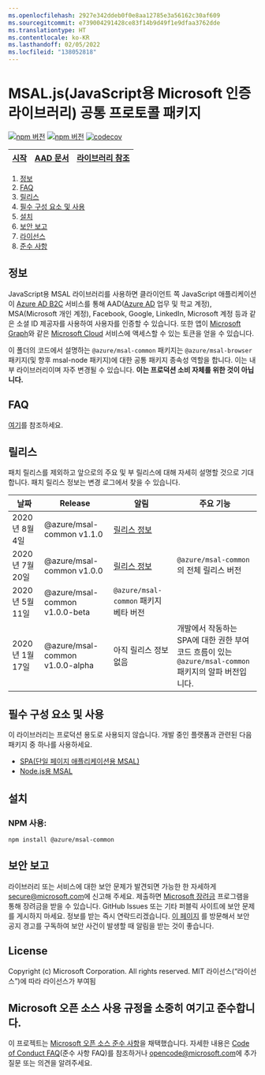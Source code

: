 ```yaml
---
ms.openlocfilehash: 2927e342ddeb0f0e8aa12785e3a56162c30af609
ms.sourcegitcommit: e739004291428ce83f14b9d49f1e9dfaa3762dde
ms.translationtype: HT
ms.contentlocale: ko-KR
ms.lasthandoff: 02/05/2022
ms.locfileid: "138052818"
---
```

# <a name="microsoft-authentication-library-for-javascript-msaljs-common-protocols-package"></a>MSAL.js(JavaScript용 Microsoft 인증 라이브러리) 공통 프로토콜 패키지

[![npm 버전](https://img.shields.io/npm/v/@azure/msal-common.svg?style=flat)](https://www.npmjs.com/package/@azure/msal-common/)
[![npm 버전](https://img.shields.io/npm/dm/@azure/msal-common.svg)](https://nodei.co/npm/@azure/msal-common/)
[![codecov](https://codecov.io/gh/AzureAD/microsoft-authentication-library-for-js/branch/dev/graph/badge.svg?flag=msal-common)](https://codecov.io/gh/AzureAD/microsoft-authentication-library-for-js)

| <a href="https://docs.microsoft.com/azure/active-directory/develop/guidedsetups/active-directory-javascriptspa" target="_blank">시작</a> | <a href="https://aka.ms/aaddevv2" target="_blank">AAD 문서</a> | <a href="https://azuread.github.io/microsoft-authentication-library-for-js/ref/modules/_azure_msal_common.html" target="_blank">라이브러리 참조</a> |
| --- | --- | --- |

1. [정보](#about)
2. [FAQ](https://github.com/AzureAD/microsoft-authentication-library-for-js/blob/dev/lib/msal-common/FAQ.md)
3. [릴리스](#releases)
4. [필수 구성 요소 및 사용](#prerequisites-and-usage)
5. [설치](#installation)
6. [보안 보고](#security-reporting)
7. [라이선스](#license)
8. [준수 사항](#we-value-and-adhere-to-the-microsoft-open-source-code-of-conduct)

## <a name="about"></a>정보

JavaScript용 MSAL 라이브러리를 사용하면 클라이언트 쪽 JavaScript 애플리케이션이 [Azure AD B2C](https://docs.microsoft.com/en-us/azure/active-directory-b2c/active-directory-b2c-overview#identity-providers) 서비스를 통해 AAD([Azure AD](https://docs.microsoft.com/en-us/azure/active-directory/develop/v2-overview) 업무 및 학교 계정), MSA(Microsoft 개인 계정), Facebook, Google, LinkedIn, Microsoft 계정 등과 같은 소셜 ID 제공자를 사용하여 사용자를 인증할 수 있습니다. 또한 앱이 [Microsoft Graph](https://graph.microsoft.io)와 같은 [Microsoft Cloud](https://www.microsoft.com/enterprise) 서비스에 액세스할 수 있는 토큰을 얻을 수 있습니다. 

이 폴더의 코드에서 설명하는 `@azure/msal-common` 패키지는 `@azure/msal-browser` 패키지(및 향후 msal-node 패키지)에 대한 공통 패키지 종속성 역할을 합니다. 이는 내부 라이브러리이며 자주 변경될 수 있습니다. **이는 프로덕션 소비 자체를 위한 것이 아닙니다.**

## <a name="faq"></a>FAQ

[여기](https://github.com/AzureAD/microsoft-authentication-library-for-js/blob/dev/lib/msal-common/FAQ.md)를 참조하세요.

## <a name="releases"></a>릴리스

패치 릴리스를 제외하고 앞으로의 주요 및 부 릴리스에 대해 자세히 설명할 것으로 기대합니다.  패치 릴리스 정보는 변경 로그에서 찾을 수 있습니다.

| 날짜 | Release | 알림 | 주요 기능 |
| ------| ------- | ---------| --------- |
| 2020년 8월 4일 | @azure/msal-common v1.1.0 | [릴리스 정보](https://https://github.com/AzureAD/microsoft-authentication-library-for-js/releases/tag/msal-common-v1.1.0)
| 2020년 7월 20일 | @azure/msal-common v1.0.0 | [릴리스 정보](https://github.com/AzureAD/microsoft-authentication-library-for-js/releases/tag/msal-common-v1.0.0) | `@azure/msal-common`의 전체 릴리스 버전 |
| 2020년 5월 11일 | @azure/msal-common v1.0.0-beta | `@azure/msal-common` 패키지 베타 버전 |
| 2020년 1월 17일 | @azure/msal-common v1.0.0-alpha | 아직 릴리스 정보 없음 | 개발에서 작동하는 SPA에 대한 권한 부여 코드 흐름이 있는 `@azure/msal-common` 패키지의 알파 버전입니다. |

## <a name="prerequisites-and-usage"></a>필수 구성 요소 및 사용
이 라이브러리는 프로덕션 용도로 사용되지 않습니다. 개발 중인 플랫폼과 관련된 다음 패키지 중 하나를 사용하세요.

- [SPA(단일 페이지 애플리케이션용 MSAL)](https://github.com/AzureAD/microsoft-authentication-library-for-js/tree/dev/lib/msal-browser)
- [Node.js용 MSAL](https://github.com/AzureAD/microsoft-authentication-library-for-js/tree/dev/lib/msal-node)

## <a name="installation"></a>설치
### <a name="via-npm"></a>NPM 사용:

    npm install @azure/msal-common

## <a name="security-reporting"></a>보안 보고

라이브러리 또는 서비스에 대한 보안 문제가 발견되면 가능한 한 자세하게 [secure@microsoft.com](mailto:secure@microsoft.com)에 신고해 주세요. 제출하면 [Microsoft 장려금](http://aka.ms/bugbounty) 프로그램을 통해 장려금을 받을 수 있습니다. GitHub Issues 또는 기타 퍼블릭 사이트에 보안 문제를 게시하지 마세요. 정보를 받는 즉시 연락드리겠습니다. [이 페이지](https://technet.microsoft.com/en-us/security/dd252948) 를 방문해서 보안 공지 경고를 구독하여 보안 사건이 발생할 때 알림을 받는 것이 좋습니다.

## <a name="license"></a>License

Copyright (c) Microsoft Corporation.  All rights reserved. MIT 라이선스(“라이선스”)에 따라 라이선스가 부여됨

## <a name="we-value-and-adhere-to-the-microsoft-open-source-code-of-conduct"></a>Microsoft 오픈 소스 사용 규정을 소중히 여기고 준수합니다.

이 프로젝트는 [Microsoft 오픈 소스 준수 사항](https://opensource.microsoft.com/codeofconduct/)을 채택했습니다. 자세한 내용은 [Code of Conduct FAQ](https://opensource.microsoft.com/codeofconduct/faq/)(준수 사항 FAQ)를 참조하거나 [opencode@microsoft.com](mailto:opencode@microsoft.com)에 추가 질문 또는 의견을 알려주세요.
